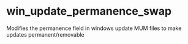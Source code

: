 # win_update_permanence_swap
Modifies the permanence field in windows update MUM files to make updates permanent/removable
